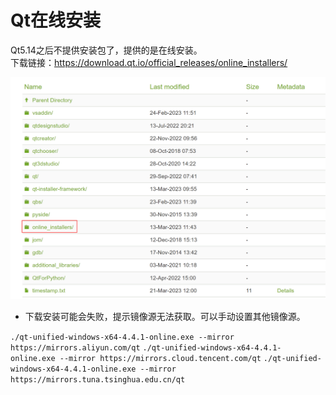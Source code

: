 # Qt在线安装

Qt5.14之后不提供安装包了，提供的是在线安装。  
下载链接：https://download.qt.io/official_releases/online_installers/  

![picture 1](../../images/244bf394bf2724c67b62863d9df1a1372a96ab8cae81f5904532361dda2a2223.png)  

* 下载安装可能会失败，提示镜像源无法获取。可以手动设置其他镜像源。

`./qt-unified-windows-x64-4.4.1-online.exe --mirror https://mirrors.aliyun.com/qt`
`./qt-unified-windows-x64-4.4.1-online.exe --mirror https://mirrors.cloud.tencent.com/qt`
`./qt-unified-windows-x64-4.4.1-online.exe --mirror https://mirrors.tuna.tsinghua.edu.cn/qt`

